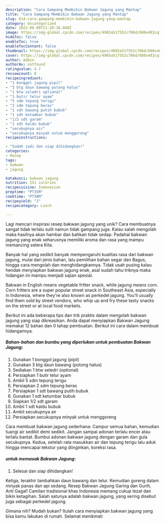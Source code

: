 ```yaml
---
description: "Cara Gampang Membikin Bakwan Jagung yang Mantap"
title: "Cara Gampang Membikin Bakwan Jagung yang Mantap"
slug: 614-cara-gampang-membikin-bakwan-jagung-yang-mantap
category: Uncategorized
date: 2022-06-08T21:20:38.840Z
image: https://img-global.cpcdn.com/recipes/4965a517552c706d/680x482cq70/bakwan-jagung-foto-resep-utama.jpg
hideToc: false
enableToc: true
enableTocContent: false
thumbnail: https://img-global.cpcdn.com/recipes/4965a517552c706d/680x482cq70/bakwan-jagung-foto-resep-utama.jpg
cover: https://img-global.cpcdn.com/recipes/4965a517552c706d/680x482cq70/bakwan-jagung-foto-resep-utama.jpg
author: Admin
authorAv: notfound
ratingvalue: 4.7
reviewcount: 8
recipeingredient:
- "1 bonggol jagung pipil"
- "3 btg daun bawang potong halus"
- "1 btw seledri optional"
- "1 butir telur ayam"
- "5 sdm tepung terigu"
- "2 sdm tepung beras"
- "1 sdt bawang putih bubuk"
- "1 sdt ketumbar bubuk"
- "1/2 sdt garam"
- "1 sdt kaldu bubuk"
- "secukupnya air"
- "secukupnya minyak untuk menggoreng"
recipeinstructions:

- "Sudah jadi dan siap dihidangkan!"
categories:
- Resep
tags:
- bakwan
- jagung

katakunci: bakwan jagung 
nutrition: 151 calories
recipecuisine: Indonesian
preptime: "PT35M"
cooktime: "PT38M"
recipeyield: "2"
recipecategory: Lunch

---
```





Lagi mencari inspirasi resep bakwan jagung yang unik? Cara membuatnya sangat tidak terlalu sulit namun tidak gampang juga. Kalau salah mengolah maka hasilnya akan hambar dan bahkan tidak sedap. Padahal bakwan jagung yang enak seharusnya memiliki aroma dan rasa yang mampu memancing selera Kita.





Banyak hal yang sedikit banyak mempengaruhi kualitas rasa dari bakwan jagung, mulai dari jenis bahan, lalu pemilihan bahan segar dan Bagus, hingga cara mengolah dan menghidangkannya. Tidak usah pusing kalau hendak menyiapkan bakwan jagung enak,      asal sudah tahu triknya maka hidangan ini mampu menjadi sajian spesial.














Bakwan in English means vegetable fritter snack, while jagung means corn. Corn fritters are a super popular street snack in Southeast Asia, especially in Indonesia, where they&#39;re also known as perkedel jagung. You&#39;ll usually find them sold by street vendors, who whip up and fry these tasty snacks on the street or at local food markets.






Berikut ini ada beberapa tips dan trik praktis dalam mengolah bakwan jagung yang siap dikreasikan. Anda dapat menyiapkan Bakwan Jagung memakai 12 bahan dan 0 tahap pembuatan. Berikut ini cara dalam membuat hidangannya.

<!--inarticleads1-->

##### Bahan-bahan dan bumbu yang diperlukan untuk pembuatan Bakwan Jagung:

1. Gunakan 1 bonggol jagung (pipil)
1. Gunakan 3 btg daun bawang (potong halus)
1. Sediakan 1 btw seledri (optional)
1. Persiapkan 1 butir telur ayam
1. Ambil 5 sdm tepung terigu
1. Persiapkan 2 sdm tepung beras
1. Persiapkan 1 sdt bawang putih bubuk
1. Gunakan 1 sdt ketumbar bubuk
1. Siapkan 1/2 sdt garam
1. Ambil 1 sdt kaldu bubuk
1. Ambil secukupnya air
1. Persiapkan secukupnya minyak untuk menggoreng


Cara membuat bakwan jagung sederhana: Campur semua bahan, kemudian tuangi air sedikit demi sedikit. Jangan sampai adonan terlalu encer atau terlalu bantat. Bumbui adonan bakwan jagung dengan garam dan gula secukupnya. Kedua, setelah rata masukkan air dan tepung terigu lalu aduk hingga mencapai tekstur yang diinginkan, koreksi rasa. 

<!--inarticleads2-->

#####  untuk memasak Bakwan Jagung:


1. Selesai dan siap dihidangkan!

Ketiga, terakhir tambahkan daun bawang dan telur. Kemudian goreng dalam minyak panas dan api sedang. Resep Bakwan Jagung Garing dan Gurih, Anti Gagal! Camilan tradisional khas Indonesia memang cukup lezat dan bikin ketagihan. Salah satunya adalah bakwan jagung, yang sering disebut juga sebagai perkedel jagung. 

Gimana nih? Mudah bukan? Itulah cara menyiapkan bakwan jagung yang bisa kamu lakukan di rumah. Selamat menikmati
